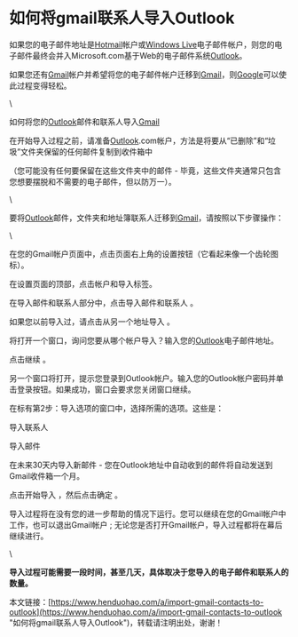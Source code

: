 # 如何将gmail联系人导入Outlook
如果您的电子邮件地址是[Hotmail](https://www.henduohao.com/product/1037.html)帐户或[Windows Live](https://www.henduohao.com/product/1039.html)电子邮件帐户，则您的电子邮件最终会并入Microsoft.com基于Web的电子邮件系统[Outlook](https://www.henduohao.com/tag/outlook "Outlook是互联网免费电子邮件提供商之一，是一种微软邮箱。")。

如果您还有[Gmail](https://www.henduohao.com/tag/gmail "Gmail邮箱购买 谷歌邮箱购买 Gmail购买 Google账号购买")帐户并希望将您的电子邮件帐户迁移到[Gmail](https://www.henduohao.com/tag/gmail "Gmail是Google的免费网络邮件服务，也是世界上用户量最多的邮箱。")，则[Google](https://www.henduohao.com/tag/google "Google（中文譯名：谷歌）為Alphabet（字母控股）的子公司，业务范围涵盖互联网广告、互联网搜索、云计算等领域，全球最大的搜索引擎。")可以使此过程变得轻松。

\


如何将您的[Outlook](https://www.henduohao.com/product/1038.html)邮件和联系人导入[Gmail](https://www.henduohao.com/product/1003.html)

在开始导入过程之前，请准备[Outlook](https://www.henduohao.com/tag/outlook "Outlook是互联网免费电子邮件提供商之一，是一种微软邮箱。").com帐户，方法是将要从“已删除”和“垃圾”文件夹保留的任何邮件复制到收件箱中

（您可能没有任何要保留在这些文件夹中的邮件 - 毕竟，这些文件夹通常只包含您想要摆脱和不需要的电子邮件，但以防万一）。

\


要将[Outlook](https://www.henduohao.com/tag/outlook "Outlook是互联网免费电子邮件提供商之一，是一种微软邮箱。")邮件，文件夹和地址簿联系人迁移到[Gmail](https://www.henduohao.com/tag/gmail "Gmail是Google的免费网络邮件服务，也是世界上用户量最多的邮箱。")，请按照以下步骤操作：

\


在您的Gmail帐户页面中，点击页面右上角的设置按钮（它看起来像一个齿轮图标）。

在设置页面的顶部，点击帐户和导入标签。

在导入邮件和联系人部分中，点击导入邮件和联系人 。

如果您以前导入过，请点击从另一个地址导入 。

将打开一个窗口，询问您要从哪个帐户导入？输入您的[Outlook](https://www.henduohao.com/tag/outlook "Outlook是互联网免费电子邮件提供商之一，是一种微软邮箱。")电子邮件地址。

点击继续 。

另一个窗口将打开，提示您登录到Outlook帐户。输入您的Outlook帐户密码并单击登录按钮。如果成功，窗口会要求您关闭窗口继续。

在标有第2步：导入选项的窗口中，选择所需的选项。这些是：

导入联系人

导入邮件

在未来30天内导入新邮件 - 您在Outlook地址中自动收到的邮件将自动发送到Gmail收件箱一个月。

点击开始导入 ，然后点击确定 。

导入过程将在没有您的进一步帮助的情况下运行。您可以继续在您的Gmail帐户中工作，也可以退出Gmail帐户 ; 无论您是否打开Gmail帐户，导入过程都将在幕后继续进行。

\


**导入过程可能需要一段时间，甚至几天，具体取决于您导入的电子邮件和联系人的数量。**

本文链接：[https://www.henduohao.com/a/import-gmail-contacts-to-outlook](https://www.henduohao.com/a/import-gmail-contacts-to-outlook "如何将gmail联系人导入Outlook")，转载请注明出处，谢谢！
